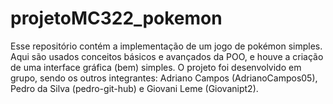# projetoMC322_pokemon
Esse repositório contém a implementação de um jogo de pokémon simples. Aqui são usados conceitos básicos e avançados da POO, e houve a criação de uma interface gráfica (bem) simples. O projeto foi desenvolvido em grupo, sendo os outros integrantes: Adriano Campos (AdrianoCampos05), Pedro da Silva (pedro-git-hub) e Giovani Leme (Giovanipt2).
